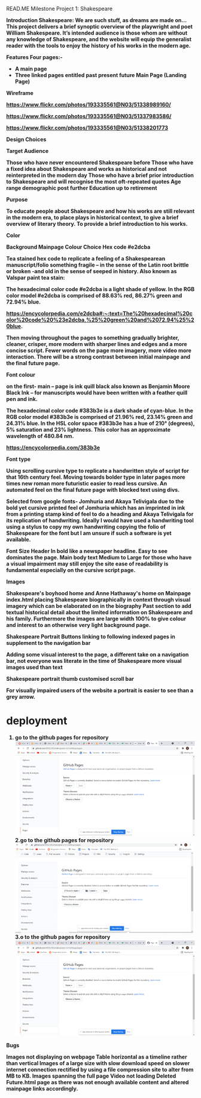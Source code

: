 READ.ME 
Milestone Project 1: Shakespeare

<strong>Introduction<strong>
Shakespeare: We are such stuff, as dreams are made on…
This project delivers a brief synoptic overview of the playwright and poet William Shakespeare. It’s intended audience is those whom are without any knowledge of Shakespeare, and the website will equip the generalist reader with the tools to enjoy the history of his works in the modern age. 

 <strong>Features</strong>
Four pages:-
-	A main page
-	Three linked pages entitled past present future 
Main Page (Landing Page)

 <strong>Wireframe</strong>

 https://www.flickr.com/photos/193335561@N03/51338989160/
 
 https://www.flickr.com/photos/193335561@N03/51337983586/
 
 https://www.flickr.com/photos/193335561@N03/51338201773
 
 <strong>Design Choices</strong>

 <strong>Target Audience</strong>

Those who have never encountered Shakespeare before
Those who have a fixed idea about Shakespeare and works as historical and not reinterpreted in the modern day
Those who have a brief prior introduction to Shakespeare and will recognise the most oft-repeated quotes
Age range demographic post further Education up to retirement

 <strong>Purpose </strong>

To educate people about Shakespeare and how his works are still relevant in the modern era, to place plays in historical context, to give a brief overview of literary theory. To provide a brief introduction to his works.  

 <strong>Color </strong>

Background Mainpage Colour Choice Hex code #e2dcba 

Tea stained hex code to replicate a feeling of a Shakespearean manuscript/folio something fragile – in the sense of the Latin root brittle or broken -and old in the sense of seeped in history.  Also known as Valspar paint tea stain:

The hexadecimal color code #e2dcba is a light shade of yellow. In the RGB color model #e2dcba is comprised of 88.63% red, 86.27% green and 72.94% blue.

https://encycolorpedia.com/e2dcba#:~:text=The%20hexadecimal%20color%20code%20%23e2dcba,%25%20green%20and%2072.94%25%20blue.

Then moving throughout the pages to something gradually brighter, cleaner, crisper, more modern with sharper lines and edges and a more concise script. Fewer words on the page more imagery, more video more interaction. There will be a strong contrast between initial mainpage and the final future page. 

Font colour

 on the first- main – page is ink quill black also known as Benjamin Moore Black Ink – for manuscripts would have been written with a feather quill pen and ink. 

 The hexadecimal color code #383b3e is a dark shade of cyan-blue. In the RGB color model #383b3e is comprised of 21.96% red, 23.14% green and 24.31% blue. In the HSL color space #383b3e has a hue of 210° (degrees), 5% saturation and 23% lightness. This color has an approximate wavelength of 480.84 nm.

 https://encycolorpedia.com/383b3e

Font type 

Using scrolling cursive type to replicate a handwritten style of script for that 16th century feel. Moving towards bolder type in later pages more times new roman more futuristic easier to read less cursive. An automated feel on the final future page with blocked text using divs. 

Selected from google fonts- Jomhuria and Akaya Telivigala due to the bold yet cursive printed feel of Jomhuria which has an imprinted in ink from  a printing stamp kind of feel to do a heading and Akaya Telivigala for its replication of handwriting. Ideally I would have used a handwriting tool using a stylus to copy my own handwriting copying the folio of Shakespeare for the font but I am unsure if such a software is yet available. 

Font Size
Header In bold like a newspaper headline. Easy to see dominates the page. 
Main body text Medium to Large for those who have a visual impairment may still enjoy the site ease of readability is fundamental especially on the cursive script page. 

 <strong>Images </strong>

Shakespeare's boyhood home and Anne Hathaway's home on Mainpage index.html placing Shakespeare biographically in context through visual imagery which can be elaborated on in the biography Past section to add textual historical detail about the limited information on Shakespeare and his family. Furthermore the images are large width 100% to give colour and interest to an otherwise very light background page. 

Shakespeare Portrait Buttons linking to following indexed pages in supplement to the navigation bar

Adding some visual interest to the page, a different take on a navigation bar, not everyone was literate in the time of Shakespeare more visual images used than text 

Shakespeare portrait thumb customised scroll bar 

For visually impaired users of the website a portrait is easier to see than a grey arrow. 


# deployment
1. go to the github pages for repository 
![deployment step1](https://github.com/85GLC85/shakespeare-m1/blob/main/assets/images/readme/deployment-step1.png)
2.go to the github pages for repository 
![deployment step2](https://github.com/85GLC85/shakespeare-m1/blob/main/assets/images/readme/deployment-step2.png)
3.o to the github pages for repository 
![deployment step3](https://github.com/85GLC85/shakespeare-m1/blob/main/assets/images/readme/deployment-step1.png)

 <strong>Bugs</strong>

Images not displaying on webpage
Table horizontal as a timeline rather than vertical 
Images of a large size with slow download speed on slower internet connection rectified by using a file compression site to alter from MB to KB. 
Images spanning the full page 
Video not loading
Deleted Future.html page as there was not enough available content and altered mainpage links accordingly.
